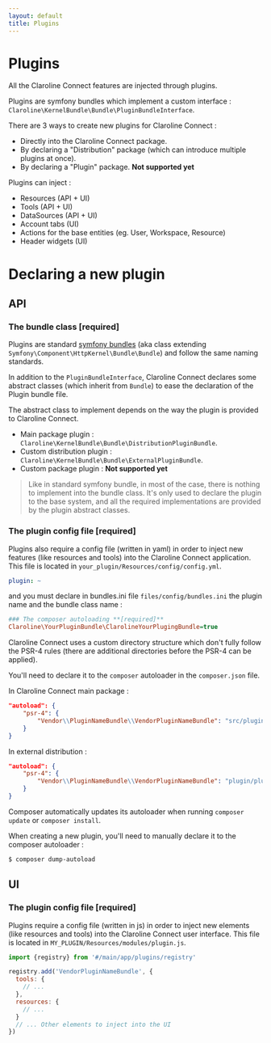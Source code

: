 ```yaml
---
layout: default
title: Plugins
---
```


# Plugins

All the Claroline Connect features are injected through plugins.

Plugins are symfony bundles which implement a custom interface : `Claroline\KernelBundle\Bundle\PluginBundleInterface`.

There are 3 ways to create new plugins for Claroline Connect :
- Directly into the Claroline Connect package.
- By declaring a "Distribution" package (which can introduce multiple plugins at once).
- By declaring a "Plugin" package. **Not supported yet**

Plugins can inject :
  - Resources (API + UI)
  - Tools (API + UI)
  - DataSources (API + UI)
  - Account tabs (UI)
  - Actions for the base entities (eg. User, Workspace, Resource)
  - Header widgets (UI)


# Declaring a new plugin

## API

### The bundle class **[required]**

Plugins are standard [symfony bundles](https://symfony.com/doc/current/bundles.html) (aka class extending `Symfony\Component\HttpKernel\Bundle\Bundle`)
and follow the same naming standards.

In addition to the `PluginBundleInterface`, Claroline Connect declares some abstract classes (which inherit from `Bundle`) to ease the declaration
of the Plugin bundle file.

The abstract class to implement depends on the way the plugin is provided to Claroline Connect.

- Main package plugin : `Claroline\KernelBundle\Bundle\DistributionPluginBundle`.
- Custom distribution plugin : `Claroline\KernelBundle\Bundle\ExternalPluginBundle`.
- Custom package plugin : **Not supported yet**

> Like in standard symfony bundle, in most of the case, there is nothing to implement into the bundle class.
It's only used to declare the plugin to the base system, and all the required implementations are provided by
the plugin abstract classes.

### The plugin config file **[required]**

Plugins also require a config file (written in yaml) in order to inject new features (like resources and tools) into the Claroline Connect application.
This file is located in `your_plugin/Resources/config/config.yml`.

```yaml
plugin: ~
```

and you must declare in bundles.ini file ``files/config/bundles.ini`` the plugin name and the bundle class name :

```ini
### The composer autoloading **[required]**
Claroline\YourPluginBundle\ClarolineYourPlugingBundle=true
```

Claroline Connect uses a custom directory structure which don't fully follow the PSR-4 rules 
(there are additional directories before the PSR-4 can be applied).

You'll need to declare it to the `composer` autoloader in the `composer.json` file.

In Claroline Connect main package :

```json
"autoload": {
    "psr-4": {
        "Vendor\\PluginNameBundle\\VendorPluginNameBundle": "src/plugin/plugin-name"
    }
}
```

In external distribution :

```json
"autoload": {
    "psr-4": {
        "Vendor\\PluginNameBundle\\VendorPluginNameBundle": "plugin/plugin-name"
    }
}
```

Composer automatically updates its autoloader when running `composer update` or `composer install`.

When creating a new plugin, you'll need to manually declare it to the composer autoloader :

```bash
$ composer dump-autoload
``` 

## UI

### The plugin config file **[required]**

Plugins require a config file (written in js) in order to inject new elements (like resources and tools) into the Claroline Connect user interface.
This file is located in `MY_PLUGIN/Resources/modules/plugin.js`.

```js
import {registry} from '#/main/app/plugins/registry'

registry.add('VendorPluginNameBundle', {
  tools: {
    // ...
  },
  resources: {
    // ...
  }
  // ... Other elements to inject into the UI
})
```
